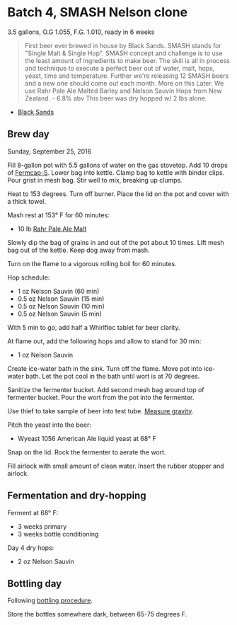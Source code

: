 # Batch 4, SMASH Nelson clone

3.5 gallons, O.G 1.055, F.G. 1.010, ready in 6 weeks

> First beer ever brewed in house by Black Sands. SMASH stands for "Single Malt
> & Single Hop". SMASH concept and challenge is to use the least amount of
> ingredients to make beer. The skill is all in process and technique to execute
> a perfect beer out of water, malt, hops, yeast, time and temperature. Further
> we're releasing 12 SMASH beers and a new one should come out each month. More
> on this Later. We use Rahr Pale Ale Malted Barley and Nelson Sauvin Hops from
> New Zealand. - 6.8% abv This beer was dry hopped w/ 2 lbs alone.

- [Black Sands](http://www.blacksandsbeer.com/recipes)

## Brew day

Sunday, September 25, 2016

Fill 8-gallon pot with 5.5 gallons of water on the gas stovetop.
Add 10 drops of [Fermcap-S][fermcap].
Lower bag into kettle.
Clamp bag to kettle with binder clips.
Pour grist in mesh bag.
Stir well to mix, breaking up clumps.

[fermcap]: http://www.northernbrewer.com/fermcap-s-1-oz

Heat to 153 degrees.
Turn off burner.
Place the lid on the pot and cover with a thick towel.

Mash rest at 153° F for 60 minutes:

* 10 lb [Rahr Pale Ale Malt][rahr]

[rahr]: http://www.northernbrewer.com/rahr-white-wheat-malt

Slowly dip the bag of grains in and out of the pot about 10 times.
Lift mesh bag out of the kettle.
Keep dog away from mash.

Turn on the flame to a vigorous rolling boil for 60 minutes.

Hop schedule:

* 1 oz Nelson Sauvin (60 min)
* 0.5 oz Nelson Sauvin (15 min)
* 0.5 oz Nelson Sauvin (10 min)
* 0.5 oz Nelson Sauvin (5 min)

With 5 min to go,
add half a Whirlfloc tablet for beer clarity.

At flame out, add the following hops
and allow to stand for 30 min:

* 1 oz Nelson Sauvin

Create ice-water bath in the sink.
Turn off the flame.
Move pot into ice-water bath.
Let the pot cool in the bath until wort is at 70 degrees.

Sanitize the fermenter bucket.
Add second mesh bag around top of fermenter bucket.
Pour the wort from the pot into the fermenter.

Use thief to take sample of beer into test tube.
[Measure gravity][gravity].

[gravity]: ../procedures.md#measure-gravity

Pitch the yeast into the beer:

* Wyeast 1056 American Ale liquid yeast at 68° F

Snap on the lid.
Rock the fermenter to aerate the wort.

Fill airlock with small amount of clean water.
Insert the rubber stopper and airlock.

## Fermentation and dry-hopping

Ferment at 68° F:

* 3 weeks primary
* 3 weeks bottle conditioning

Day 4 dry hops:

* 2 oz Nelson Sauvin

## Bottling day

Following [bottling procedure][bottling].

[bottling]: ../procedures.md#bottling

Store the bottles somewhere dark, between 65-75 degrees F.
